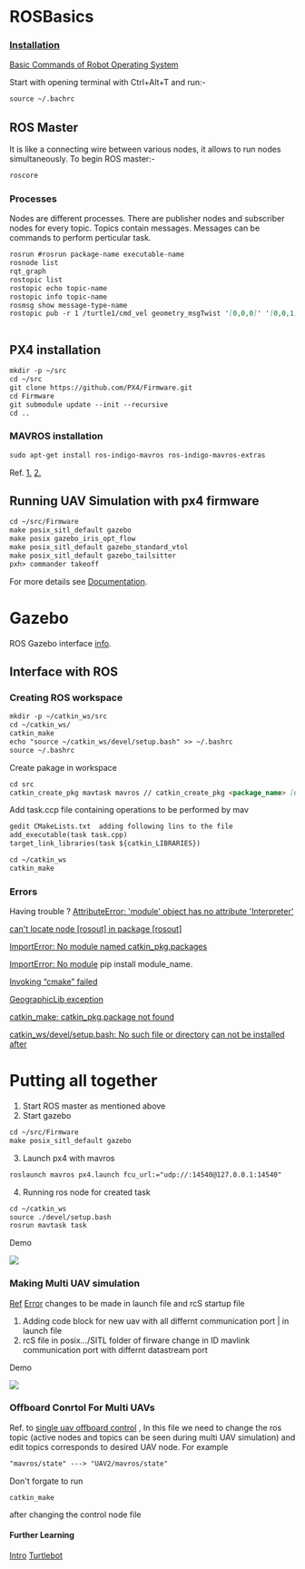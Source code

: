 # ROSBasics
### [Installation](http://wiki.ros.org/kinetic/Installation/Ubuntu) 
[Basic Commands of Robot Operating System](https://mymultiverse.github.io/ROSBasics/) 

Start with opening terminal with Ctrl+Alt+T and run:-
```markdown
source ~/.bachrc
```
## ROS Master
It is like a connecting wire between various nodes, it allows to run nodes simultaneously. To begin ROS master:-
```markdown
roscore
```
<!--- You can use the [editor on GitHub](https://github.com/mymultiverse/deepspace/edit/master/index.md) to maintain and preview the content for your website in Markdown files. --->

<!--- Whenever you commit to this repository, GitHub Pages will run [Jekyll](https://jekyllrb.com/) to rebuild the pages in your site, from the content in your Markdown files. --->

### Processes
Nodes are different processes. There are publisher nodes and subscriber nodes for every topic. Topics contain messages. Messages can be commands to perform perticular task.    
```markdown
rosrun #rosrun package-name executable-name
rosnode list
rqt_graph
rostopic list
rostopic echo topic-name
rostopic info topic-name
rosmsg show message-type-name
rostopic pub -r 1 /turtle1/cmd_vel geometry_msgTwist '[0,0,0]' '[0,0,1]'



```
## PX4 installation
```markdown
mkdir -p ~/src
cd ~/src
git clone https://github.com/PX4/Firmware.git
cd Firmware
git submodule update --init --recursive
cd ..
```
### MAVROS installation
```markdown
sudo apt-get install ros-indigo-mavros ros-indigo-mavros-extras
```
Ref.
[1.](https://github.com/mavlink/mavros/blob/master/mavros/README.md)
[2.](https://dev.px4.io/en/setup/dev_env_linux_ubuntu.html)

## Running UAV Simulation with px4 firmware

```markdown
cd ~/src/Firmware
make posix_sitl_default gazebo 
make posix gazebo_iris_opt_flow
make posix_sitl_default gazebo_standard_vtol
make posix_sitl_default gazebo_tailsitter
pxh> commander takeoff
```

For more details see [Documentation](http://dev.px4.io.s3-website-us-east-1.amazonaws.com/simulation-gazebo.html).


# Gazebo

ROS Gazebo interface [info](https://dev.px4.io/en/simulation/ros_interface.html). 
## Interface with ROS
### Creating ROS workspace
```markdown
mkdir -p ~/catkin_ws/src
cd ~/catkin_ws/
catkin_make
echo "source ~/catkin_ws/devel/setup.bash" >> ~/.bashrc
source ~/.bashrc
```
 Create pakage in workspace  
```markdown
cd src
catkin_create_pkg mavtask mavros // catkin_create_pkg <package_name> [dependency1] [dependency2]
```
  Add task.ccp file containing operations to be performed by mav
```markdown
gedit CMakeLists.txt  adding following lins to the file
add_executable(task task.cpp)
target_link_libraries(task ${catkin_LIBRARIES})

cd ~/catkin_ws
catkin_make

```

### Errors

Having trouble ?
[AttributeError: 'module' object has no attribute 'Interpreter'](https://github.com/ros/genmsg/issues/63)

[can't locate node [rosout] in package [rosout]](https://answers.ros.org/question/175202/why-am-i-getting-cant-locate-node-rosout-in-package-rosout/)

[ImportError: No module named catkin_pkg.packages](https://stackoverflow.com/questions/47992442/importerror-no-module-named-catkin-pkg-packages) 

[ImportError: No module](https://robotics.stackexchange.com/questions/14866/error-during-turtlebot-launch-in-ros) pip install module_name.

[Invoking “cmake” failed](https://robotics.stackexchange.com/questions/15107/invoking-cmake-failed) 

[GeographicLib exception](https://robotics.stackexchange.com/questions/14933/roslaunch-mavros-px4-launch-not-working-properly/15132#15132) 

[catkin_make: catkin_pkg.package not found](https://answers.ros.org/question/281598/catkin_make-catkin_pkgpackage-not-found-anaconda/) 

[catkin_ws/devel/setup.bash: No such file or directory](https://answers.ros.org/question/281599/catkin_wsdevelsetupbash-no-such-file-or-directory/) 
[can not be installed after](http://answers.gazebosim.org/question/15568/ros-kinetic-desktop-full-can-not-be-installed-after-installing-gazebo/)

# Putting all together 
1. Start ROS master as mentioned above
2. Start gazebo 
```markdown
cd ~/src/Firmware
make posix_sitl_default gazebo
```
3. Launch px4 with mavros
```markdown
roslaunch mavros px4.launch fcu_url:="udp://:14540@127.0.0.1:14540"
```
4. Running ros node for created task
```markdown
cd ~/catkin_ws
source ./devel/setup.bash 
rosrun mavtask task 
```
Demo

[![](https://img.youtube.com/vi/sCxQypo6neU/0.jpg)](https://www.youtube.com/watch?v=sCxQypo6neU)

### Making Multi UAV simulation
[Ref](https://dev.px4.io/en/simulation/multi-vehicle-simulation.html)
[Error](https://github.com/PX4/Firmware/pull/7235)
changes to be made in launch file and rcS startup file 
1. Adding code block for new uav with all differnt communication port | in launch file 
2. rcS file in posix.../SITL folder of firware  change in ID mavlink communication port with differnt datastream port

Demo

[![](https://img.youtube.com/vi/AKep_iQlduY/0.jpg)](https://www.youtube.com/watch?v=AKep_iQlduY)

### Offboard Conrtol For Multi UAVs
Ref. to [single uav offboard control](https://dev.px4.io/en/ros/mavros_offboard.html) , In this file we need to change the ros topic (active nodes and topics can be seen during multi UAV simulation) and edit topics corresponds to desired UAV node. For example
```markdown
"mavros/state" ---> "UAV2/mavros/state" 
```
Don't forgate to run 

    catkin_make
after changing the control node file

#### Further Learning

[Intro](https://www.allaboutcircuits.com/technical-articles/an-introduction-to-robot-operating-system-ros/) 
[Turtlebot](http://learn.turtlebot.com/2015/02/03/7/)
